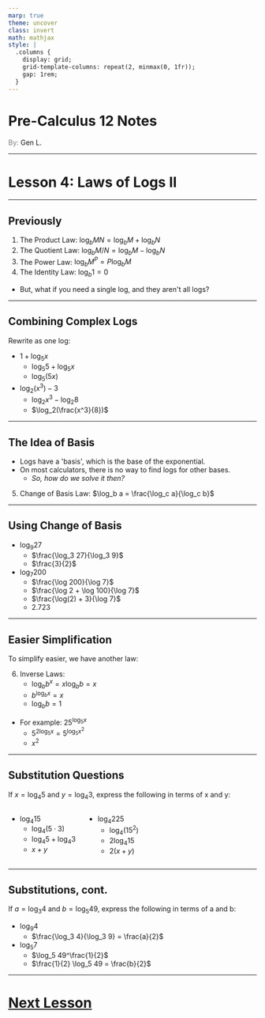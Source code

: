 ```yaml
---
marp: true
theme: uncover
class: invert
math: mathjax
style: |
  .columns {
    display: grid;
    grid-template-columns: repeat(2, minmax(0, 1fr));
    gap: 1rem;
  }
---
```


# <!--fit--> Pre-Calculus 12 Notes
<span style="color:grey">By:</span> Gen L.

<!--_footer: In partnership with Hyperion University, 2024-->

---

<!--paginate: true-->

# Lesson 4: Laws of Logs II

---

## Previously

1. The Product Law: $\log_b MN = \log_b M + \log_b N$
2. The Quotient Law: $\log_b M/N = \log_b M - \log_b N$
3. The Power Law: $\log_b M^P = P \log_b M$
4. The Identity Law: $\log_b 1 = 0$
* But, what if you need a single log, and they aren't all logs?

---

## Combining Complex Logs

Rewrite as one log:

* $1 + \log_5 x$
    * $\log_5 5 + \log_5 x$
    * $\log_5(5x)$
* $\log_2(x^3) - 3$
    * $\log_2 x^3 - \log_2 8$
    * $\log_2(\frac{x^3}{8})$

---

## The Idea of Basis

* Logs have a 'basis', which is the base of the exponential. 
* On most calculators, there is no way to find logs for other bases. 
    * *So, how do we solve it then?*
5) Change of Basis Law: $\log_b a = \frac{\log_c a}{\log_c b}$

---

## Using Change of Basis

* $\log_9 27$
    * $\frac{\log_3 27}{\log_3 9}$
    * $\frac{3}{2}$
* $\log_7 200$
    * $\frac{\log 200}{\log 7}$
    * $\frac{\log 2 + \log 100}{\log 7}$
    * $\frac{\log(2) + 3}{\log 7}$
    * $2.723$

---

## Easier Simplification

To simplify easier, we have another law:

6) Inverse Laws:
    * $\log_b b^x = x \log_b b = x$
    * $b^{\log_b x} = x$
    * $\log_b b = 1$
* For example: $25^{\log_5 x}$
    * $5^{2\log_5 x} = 5^{\log_5 x^2}$
    * $x^2$

---

## Substitution Questions

If $x = \log_4 5$ and $y = \log_4 3$, express the following in terms of x and y:

<div class = "columns">
<span>

* $\log_4 15$
    * $\log_4 (5\cdot 3)$
    * $\log_4 5 + \log_4 3$
    * $x + y$

</span>
<span>

* $\log_4 225$
    * $\log_4 (15^2)$
    * $2 \log_4 15$
    * $2(x + y)$

</span>
</div>

---

## Substitutions, cont.

If $a = \log_3 4$ and $b = \log_5 49$, express the following in terms of a and b:

* $\log_9 4$
    * $\frac{\log_3 4}{\log_3 9} = \frac{a}{2}$
* $\log_5 7$
    * $\log_5 49^\frac{1}{2}$
    * $\frac{1}{2} \log_5 49 = \frac{b}{2}$

---

# [Next Lesson <i class="fa-solid fa-circle-arrow-right"></i>](Lesson%205%20(Logarithmic%20Equations).html)

<link rel="stylesheet" href="https://cdnjs.cloudflare.com/ajax/libs/font-awesome/6.3.0/css/all.min.css">